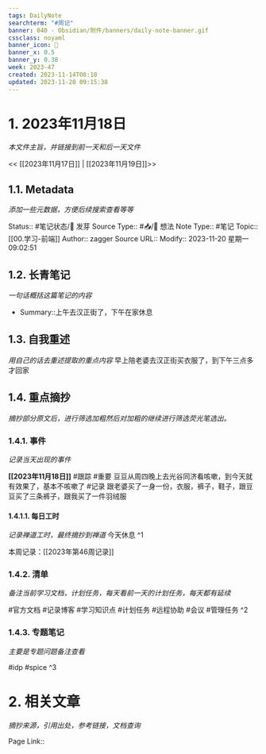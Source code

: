 ```yaml
---
tags: DailyNote
searchterm: "#周记"
banner: 040 - Obsidian/附件/banners/daily-note-banner.gif
cssclass: noyaml
banner_icon: 💌
banner_x: 0.5
banner_y: 0.38
week: 2023-47
created: 2023-11-14T08:18
updated: 2023-11-20 09:15:38
---
```


# 1. 2023年11月18日

_本文件主旨，并链接到前一天和后一天文件_

<< [[2023年11月17日]] | [[2023年11月19日]]>>

## 1.1. Metadata

_添加一些元数据，方便后续搜索查看等等_

Status:: #笔记状态/🌱 发芽
Source Type:: #📥/💭 想法 
Note Type:: #笔记
Topic:: [[00.学习-前端]]
Author:: zagger
Source URL::
Modify:: 2023-11-20 星期一 09:02:51

## 1.2. 长青笔记

_一句话概括这篇笔记的内容_

- Summary::上午去汉正街了，下午在家休息

## 1.3. 自我重述

_用自己的话去重述提取的重点内容_
早上陪老婆去汉正街买衣服了，到下午三点多才回家
## 1.4. 重点摘抄

_摘抄部分原文后，进行筛选加粗然后对加粗的继续进行筛选荧光笔选出。_

### 1.4.1. 事件

_记录当天出现的事件_

**[[2023年11月18日]]** 
#跟踪 
#重要 豆豆从周四晚上去光谷同济看咳嗽，到今天就有效果了，基本不咳嗽了
#记录 跟老婆买了一身一份，衣服，裤子，鞋子，跟豆豆买了三条裤子，跟我买了一件羽绒服

#### 1.4.1.1. 每日工时

_记录禅道工时，最终摘抄到禅道_
今天休息
^1

本周记录：[[2023年第46周记录]]

### 1.4.2. 清单

_备注当前学习文档，计划任务，每天看前一天的计划任务，每天都有延续_

#官方文档 
#记录博客
#学习知识点
#计划任务
#远程协助
#会议 
#管理任务
^2

### 1.4.3. 专题笔记

_主要是专题问题备注查看_

#idp
#spice
^3

# 2. 相关文章

_摘抄来源，引用出处，参考链接，文档查询_

Page Link::

